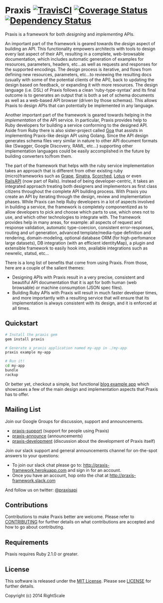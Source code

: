 # Praxis [![TravisCI][travis-img-url]][travis-ci-url] [![Coverage Status][coveralls-img-url]][coveralls-url] [![Dependency Status][gemnasium-img-url]][gemnasium-url]

[travis-img-url]: https://travis-ci.org/rightscale/praxis.svg?branch=master
[travis-ci-url]:https://travis-ci.org/rightscale/praxis
[coveralls-img-url]:https://coveralls.io/repos/rightscale/praxis/badge.svg?branch=master&service=github
[coveralls-url]:https://coveralls.io/github/rightscale/praxis?branch=master
[gemnasium-img-url]:https://gemnasium.com/rightscale/praxis.svg
[gemnasium-url]:https://gemnasium.com/rightscale/praxis

Praxis is a framework for both _designing_ and _implementing_ APIs.

An important part of the framework is geared towards the _design_ aspect of building an API. This functionality empowers architects with tools to design every last aspect of their API, resulting in a complete, web-browsable documentation, which includes automatic generation of examples for resources, parameters, headers, etc...as well as requests and responses for the supported encodings. The design process is iterative, and flows from defining new resources, parameters, etc...to reviewing the resulting docs (usually with some of the potential clients of the API), back to updating the design based on feedback, or expanding it with more resources. The design language (i.e. DSL) of Praxis follows a clean 'ruby-type-syntax' and its final outcome is to generates an output that is both a set of schema documents as well as a web-based API browser (driven by those schemas). This allows Praxis to design APIs that can potentially be implemented in any language.

Another important part of the framework is geared towards helping in the _implementation_ of the API service. In particular, Praxis provides help to Ruby developers for building a service conforming to the designed API. Aside from Ruby there is also sister-project called [Goa](http://goa.design/) that assists in implementing Praxis-like design API using Golang. Since the API design generates schema files very similar in nature to other API document formats like (Swagger, Google Discovery, RAML, etc...) supporting other implementation languages could be easily accomplished in the future by building converters to/from them.

The part of the framework that helps with the ruby service implementation takes an approach that is different from other existing ruby (micro)frameworks such as [Grape](http://www.ruby-grape.org), [Sinatra](https://github.com/sinatra/sinatra), [Scorched](http://scorchedrb.com/), [Lotus](http://lotusrb.org/) or even [RailsAPI](https://github.com/rails-api/rails-api) (now part of Rails). Instead of being developer-centric, it takes an integrated approach treating both designers and implementors as first class citizens throughout the complete API building process. With Praxis you create an API by iterating through the design, review and implementation phases. While Praxis can help Ruby developers in a lot of aspects involved in building a service, the framework is completely componentized as to allow developers to pick and choose which parts to use, which ones not to use, and which other technologies to integrate with. The framework provides help in many areas, for example: all aspects of request and response validation, automatic type-coercion, consistent error-responses, routing and url generation, advanced template/media-type definition and rendering, domain-modeling, optional database ORM (for high-perfomance large datasets), DB integration (with an efficient identityMap), a plugin and extensible framework to easily hook into, available integrations such as newrelic, statsd, etc...

There is a long list of benefits that come from using Praxis. From those, here are a couple of the salient themes:
* Designing APIs with Praxis result in a very precise, consistent and beautiful API documentation that it is apt for both human (web browsable) or machine consumption (JSON spec files).
* Building Ruby APIs with Praxis will result in much faster developer times, and more importantly with a resulting service that will ensure that its implementation is always consistent with its design, and it is enforced at all times.

## Quickstart
```bash
# Install the praxis gem
gem install praxis

# Generate a praxis application named my-app in ./my-app
praxis example my-app

# Run it!
cd my-app
bundle
rackup
```

Or better yet, checkout a simple, but functional [blog example app](https://github.com/rightscale/praxis-example-app) which showcases a few of the main design and implementation aspects that Praxis has to offer.


## Mailing List
Join our Google Groups for discussion, support and announcements.
* [praxis-support](http://groups.google.com/d/forum/praxis-support) (support for people using
  Praxis)
* [praxis-announce](http://groups.google.com/d/forum/praxis-announce) (announcements)
* [praxis-development](http://groups.google.com/d/forum/praxis-development) (discussion about the
  development of Praxis itself)

Join our slack support and general announcements channel for on-the-spot answers to your questions:
* To join our slack chat please go to: http://praxis-framework.herokuapp.com and sign in for an account.
* Once you have an account, hop onto the chat at http://praxis-framework.slack.com

And follow us on twitter: [@praxisapi](http://twitter.com/praxisapi)

## Contributions
Contributions to make Praxis better are welcome. Please refer to
[CONTRIBUTING](https://github.com/rightscale/praxis/blob/master/CONTRIBUTING.md)
for further details on what contributions are accepted and how to go about
contributing.

## Requirements
Praxis requires Ruby 2.1.0 or greater.

## License

This software is released under the [MIT License](http://www.opensource.org/licenses/MIT). Please see  [LICENSE](LICENSE) for further details.

Copyright (c) 2014 RightScale
